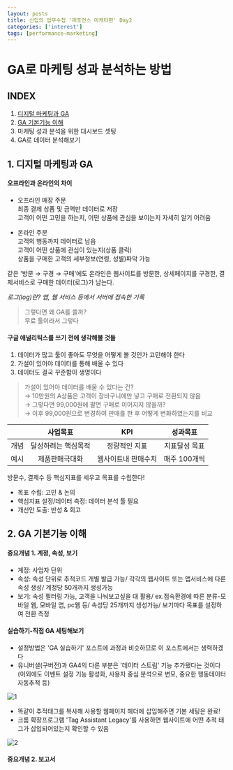 ```yaml
---
layout: posts
title: 신입의 업무수첩 '퍼포먼스 마케터편' Day2
categories: ['interest']
tags: [performance-marketing]
---
```


GA로 마케팅 성과 분석하는 방법
==========

## INDEX
1. [디지털 마케팅과 GA](#1.-디지털-마케팅과-GA)
2. [GA 기본기능 이해](#2.-GA-기본기능-이해)
3. 마케팅 성과 분석을 위한 대시보드 셋팅
4. GA로 데이터 분석해보기

## 1. 디지털 마케팅과 GA

#### 오프라인과 온라인의 차이

- 오프라인 매장 주문   
  최종 결제 상품 및 금액만 데이터로 저장   
  고객이 어떤 고민을 하는지, 어떤 상품에 관심을 보이는지 자세히 알기 어려움   

- 온라인 주문   
  고객의 행동까지 데이터로 남음   
  고객이 어떤 상품에 관심이 있는지(상품 클릭)   
  상품을 구매한 고객의 세부정보(연령, 성별)파악 가능   

같은 '방문 → 구경 → 구매'에도 온라인은 웹사이트를 방문한, 상세페이지를 구경한, 결제서비스로 구매한 데이터(로그)가 남는다.   

*로그(log)란? 앱, 웹 서비스 등에서 서버에 접속한 기록*   

> 그렇다면 왜 GA를 쓸까?   
> 무료 툴이라서 그렇다   

#### 구글 애널리틱스를 쓰기 전에 생각해볼 것들

1. 데이터가 많고 툴이 좋아도 무엇을 어떻게 볼 것인가 고민해야 한다
2. 가설이 있어야 데이터를 통해 배울 수 있다
3. 데이터도 결국 꾸준함이 생명이다

> 가설이 있어야 데이터를 배울 수 있다는 건?    
> → 10만원의 A상품은 고객이 장바구니에만 넣고 구매로 전환되지 않음   
> → 그렇다면 99,000원에 팔면 구매로 이어지지 않을까?   
> → 이후 99,000원으로 변경하여 판매를 한 후 어떻게 변화하였는지를 비교   


||사업목표|KPI|성과목표|
|:---:|:---:|:---:|:---:|
|개념|달성하려는 핵심목적|정량적인 지표|지표달성 목표|
|예시|제품판매극대화|웹사이트내 판매수치|매주 100개씩|

방문수, 결제수 등 핵심지표를 세우고 목표를 수립한다!

- 목표 수립: 고민 & 논의
- 핵심지표 설정/데이터 측정: 데이터 분석 툴 필요
- 개선안 도출: 반성 & 회고

## 2. GA 기본기능 이해

#### 중요개념 1. 계정, 속성, 보기

- 계정: 사업자 단위
- 속성: 속성 단위로 추적코드 개별 발급 가능/ 각각의 웹사이트 또는 앱서비스에 다른 속성 생성/ 계정당 50개까지 생성가능
- 보기: 속성 필터링 가능, 고객을 나눠보고싶을 대 활용/ ex.접속환경에 따른 분류-모바일 웹, 모바일 앱, pc웹 등/ 속성당 25개까지 생성가능/ 보기마다 목표를 설정하여 전환 측정

#### 실습하기-직접 GA 세팅해보기

- 설정방법은 'GA 실습하기' 포스트에 과정과 비슷하므로 이 포스트에서는 생력하겠다
- 유니버셜(구버전)과 GA4의 다른 부분은 '데이터 스트림' 기능 추가됐다는 것이다 (이외에도 이벤트 설정 기능 활성화, 사용자 중심 분석으로 변모, 중요한 행동데이터 자동추적 등)

![1](https://user-images.githubusercontent.com/86539195/142640310-90b68fc3-53f0-4cde-86d3-0721d78b7648.png)

- 똑같이 추적태그를 복사해 사용할 웹페이지 헤더에 삽입해주면 기본 세팅은 완료!
- 크롬 확장프로그램 'Tag Assistant Legacy'를 사용하면 웹사이트에 어떤 추적 태그가 삽입되어있는지 확인할 수 있음

![2](https://user-images.githubusercontent.com/86539195/142641016-1cfb06b9-7628-4df1-9594-48705d02d306.png)

#### 중요개념 2. 보고서

